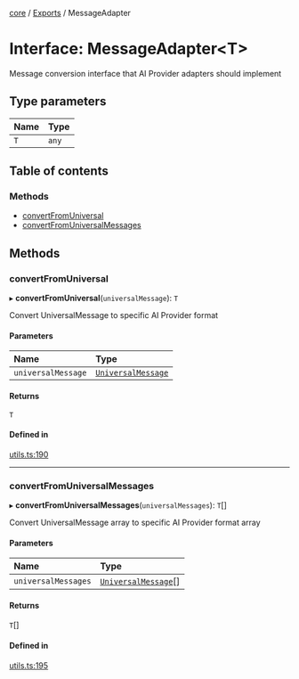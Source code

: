 <!-- 
 ⚠️  AUTO-GENERATED FILE - DO NOT EDIT MANUALLY
 This file is automatically generated by scripts/docs-generator.js
 To make changes, edit the source TypeScript files or update the generator script
-->

[core](../../) / [Exports](../modules) / MessageAdapter

# Interface: MessageAdapter\<T\>

Message conversion interface that AI Provider adapters should implement

## Type parameters

| Name | Type |
| :------ | :------ |
| `T` | `any` |

## Table of contents

### Methods

- [convertFromUniversal](MessageAdapter#convertfromuniversal)
- [convertFromUniversalMessages](MessageAdapter#convertfromuniversalmessages)

## Methods

### convertFromUniversal

▸ **convertFromUniversal**(`universalMessage`): `T`

Convert UniversalMessage to specific AI Provider format

#### Parameters

| Name | Type |
| :------ | :------ |
| `universalMessage` | [`UniversalMessage`](../modules#universalmessage) |

#### Returns

`T`

#### Defined in

[utils.ts:190](https://github.com/woojubb/robota/blob/f2044536073df65f9112d45570cc110d351b585d/packages/core/src/utils.ts#L190)

___

### convertFromUniversalMessages

▸ **convertFromUniversalMessages**(`universalMessages`): `T`[]

Convert UniversalMessage array to specific AI Provider format array

#### Parameters

| Name | Type |
| :------ | :------ |
| `universalMessages` | [`UniversalMessage`](../modules#universalmessage)[] |

#### Returns

`T`[]

#### Defined in

[utils.ts:195](https://github.com/woojubb/robota/blob/f2044536073df65f9112d45570cc110d351b585d/packages/core/src/utils.ts#L195)
